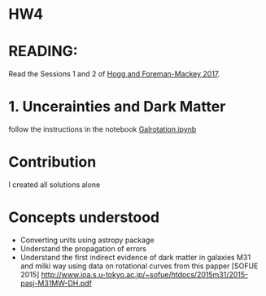 # HW4

# READING: 

Read the Sessions 1 and 2 of [Hogg and Foreman-Mackey 2017](https://arxiv.org/pdf/1710.06068.pdf).


# 1. Uncerainties and Dark Matter 

follow the instructions in the notebook [Galrotation.ipynb](Galrotation.ipynb)

# Contribution
I created all solutions alone 

# Concepts understood
- Converting units using astropy package
- Understand the propagation of errors
- Understand the first indirect evidence of dark matter in galaxies M31 and milki way using data on rotational curves from this papper [SOFUE 2015] http://www.ioa.s.u-tokyo.ac.jp/~sofue/htdocs/2015m31/2015-pasj-M31MW-DH.pdf

